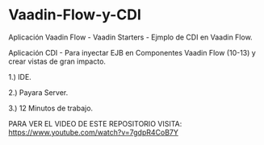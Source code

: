 # Vaadin-Flow-y-CDI
Aplicación Vaadin Flow - Vaadin Starters - Ejmplo de CDI en Vaadin Flow.

Aplicación CDI - Para inyectar EJB en Componentes Vaadin Flow (10-13) y crear vistas de gran impacto.


1.) IDE.

2.) Payara Server.

3.) 12 Minutos de trabajo.




PARA VER EL VIDEO DE ESTE REPOSITORIO VISITA: https://www.youtube.com/watch?v=7gdpR4CoB7Y

